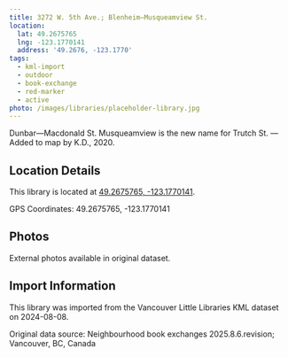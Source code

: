 ```yaml
---
title: 3272 W. 5th Ave.; Blenheim—Musqueamview St.
location:
  lat: 49.2675765
  lng: -123.1770141
  address: '49.2676, -123.1770'
tags:
  - kml-import
  - outdoor
  - book-exchange
  - red-marker
  - active
photo: /images/libraries/placeholder-library.jpg
---
```

Dunbar—Macdonald St.
Musqueamview is the new name for Trutch St.
—Added to map by K.D., 2020.

## Location Details

This library is located at [49.2675765, -123.1770141](https://www.google.com/maps?q=49.2675765,-123.1770141).

GPS Coordinates: 49.2675765, -123.1770141

## Photos

External photos available in original dataset.

## Import Information

This library was imported from the Vancouver Little Libraries KML dataset on 2024-08-08.

Original data source: Neighbourhood book exchanges 2025.8.6.revision; Vancouver, BC, Canada
